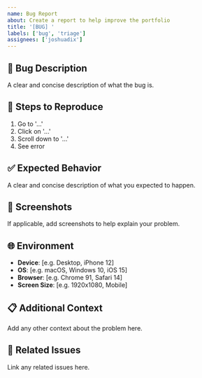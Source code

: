 ```yaml
---
name: Bug Report
about: Create a report to help improve the portfolio
title: '[BUG] '
labels: ['bug', 'triage']
assignees: ['joshuadix']
---
```


## 🐛 Bug Description
A clear and concise description of what the bug is.

## 🔄 Steps to Reproduce
1. Go to '...'
2. Click on '...'
3. Scroll down to '...'
4. See error

## ✅ Expected Behavior
A clear and concise description of what you expected to happen.

## 📱 Screenshots
If applicable, add screenshots to help explain your problem.

## 🌐 Environment
- **Device**: [e.g. Desktop, iPhone 12]
- **OS**: [e.g. macOS, Windows 10, iOS 15]
- **Browser**: [e.g. Chrome 91, Safari 14]
- **Screen Size**: [e.g. 1920x1080, Mobile]

## 📋 Additional Context
Add any other context about the problem here.

## 🔗 Related Issues
Link any related issues here.
